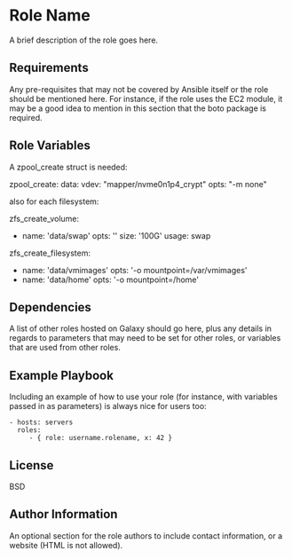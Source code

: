 Role Name
=========

A brief description of the role goes here.

Requirements
------------

Any pre-requisites that may not be covered by Ansible itself or the role should be mentioned here. For instance, if the role uses the EC2 module, it may be a good idea to mention in this section that the boto package is required.

Role Variables
--------------

A zpool_create struct is needed: 

zpool_create:
  data:
    vdev: "mapper/nvme0n1p4_crypt"
    opts: "-m none"

also for each filesystem: 

zfs_create_volume:
  - name: 'data/swap'
    opts: ''
    size: '100G'
    usage: swap
      
zfs_create_filesystem:
  - name: 'data/vmimages'
    opts: '-o mountpoint=/var/vmimages'
  - name: 'data/home'
    opts: '-o mountpoint=/home'

Dependencies
------------

A list of other roles hosted on Galaxy should go here, plus any details in regards to parameters that may need to be set for other roles, or variables that are used from other roles.

Example Playbook
----------------

Including an example of how to use your role (for instance, with variables passed in as parameters) is always nice for users too:

    - hosts: servers
      roles:
         - { role: username.rolename, x: 42 }

License
-------

BSD

Author Information
------------------

An optional section for the role authors to include contact information, or a website (HTML is not allowed).
